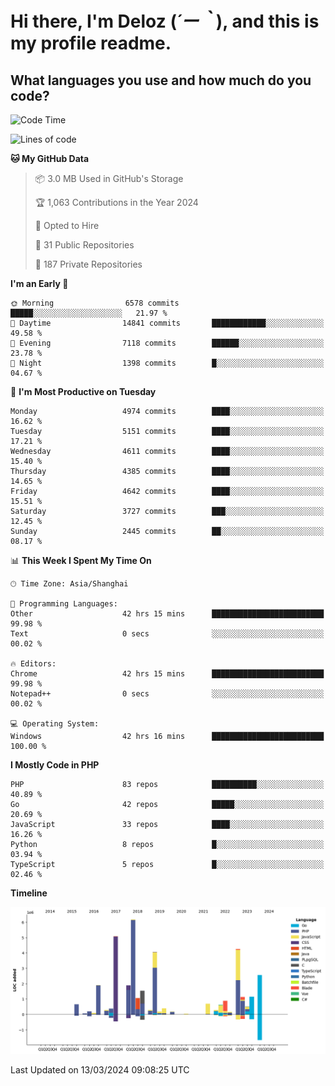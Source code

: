 # **Hi there, I'm Deloz (*´ー｀*), and this is my profile readme.**

## **What languages you use and how much do you code?**

<!--START_SECTION:waka-->
![Code Time](http://img.shields.io/badge/Code%20Time-3%2C455%20hrs%2035%20mins-blue)

![Lines of code](https://img.shields.io/badge/From%20Hello%20World%20I%27ve%20Written-36.7%20million%20lines%20of%20code-blue)

**🐱 My GitHub Data** 

> 📦 3.0 MB Used in GitHub's Storage 
 > 
> 🏆 1,063 Contributions in the Year 2024
 > 
> 💼 Opted to Hire
 > 
> 📜 31 Public Repositories 
 > 
> 🔑 187 Private Repositories 
 > 
**I'm an Early 🐤** 

```text
🌞 Morning                6578 commits        █████░░░░░░░░░░░░░░░░░░░░   21.97 % 
🌆 Daytime                14841 commits       ████████████░░░░░░░░░░░░░   49.58 % 
🌃 Evening                7118 commits        ██████░░░░░░░░░░░░░░░░░░░   23.78 % 
🌙 Night                  1398 commits        █░░░░░░░░░░░░░░░░░░░░░░░░   04.67 % 
```
📅 **I'm Most Productive on Tuesday** 

```text
Monday                   4974 commits        ████░░░░░░░░░░░░░░░░░░░░░   16.62 % 
Tuesday                  5151 commits        ████░░░░░░░░░░░░░░░░░░░░░   17.21 % 
Wednesday                4611 commits        ████░░░░░░░░░░░░░░░░░░░░░   15.40 % 
Thursday                 4385 commits        ████░░░░░░░░░░░░░░░░░░░░░   14.65 % 
Friday                   4642 commits        ████░░░░░░░░░░░░░░░░░░░░░   15.51 % 
Saturday                 3727 commits        ███░░░░░░░░░░░░░░░░░░░░░░   12.45 % 
Sunday                   2445 commits        ██░░░░░░░░░░░░░░░░░░░░░░░   08.17 % 
```


📊 **This Week I Spent My Time On** 

```text
🕑︎ Time Zone: Asia/Shanghai

💬 Programming Languages: 
Other                    42 hrs 15 mins      █████████████████████████   99.98 % 
Text                     0 secs              ░░░░░░░░░░░░░░░░░░░░░░░░░   00.02 % 

🔥 Editors: 
Chrome                   42 hrs 15 mins      █████████████████████████   99.98 % 
Notepad++                0 secs              ░░░░░░░░░░░░░░░░░░░░░░░░░   00.02 % 

💻 Operating System: 
Windows                  42 hrs 16 mins      █████████████████████████   100.00 % 
```

**I Mostly Code in PHP** 

```text
PHP                      83 repos            ██████████░░░░░░░░░░░░░░░   40.89 % 
Go                       42 repos            █████░░░░░░░░░░░░░░░░░░░░   20.69 % 
JavaScript               33 repos            ████░░░░░░░░░░░░░░░░░░░░░   16.26 % 
Python                   8 repos             █░░░░░░░░░░░░░░░░░░░░░░░░   03.94 % 
TypeScript               5 repos             █░░░░░░░░░░░░░░░░░░░░░░░░   02.46 % 
```



**Timeline**

![Lines of Code chart](https://raw.githubusercontent.com/deloz/deloz/main/assets/bar_graph.png)


 Last Updated on 13/03/2024 09:08:25 UTC
<!--END_SECTION:waka-->
